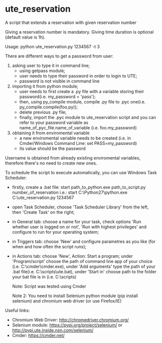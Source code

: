 # ute_reservation

A script that extends a reservation with given reservation number

Giving a reservation number is mandatory.
Giving time duration is optional (default value is 1h).

Usage: python ute_reservation.py 1234567 -t 3 

There are different ways to get a password from user:
1. asking user to type it in command line; 
    - using getpass module; 
    - user needs to type their password in order to login to UTE;
    - password is not visible in command line
2. importing it from python module;
    - user needs to first create a .py file with a variable storing their password(i.e. my_password = 'pass');
    - then, using py_compile module, compile .py file to .pyc one(i.e. py_compile.compile(foo.py));
    - delete previous .py file;
    - finally, import the .pyc module to ute_reservation script and you can refer to your password variable as name_of_pyc_file.name_of_variable
      (i.e. foo.my_password)
3. obtaining it from enviromental variable
    - a new enviromental variable needs to be created (i.e. in Cmder/Windows Command Line: set PASS=my_password)
    - its value should be the password 
    
Username is obtained from already existing enviromental variables, therefore there's no need to create new ones.

To schedule the script to execute automatically, you can use Windows Task Scheduler:
- firstly, create a .bat file: 
      start path_to_python.exe path_to_script.py number_of_reservation
      i.e.:
      start C:\Python27\python.exe C:\ute_reservation.py 1234567
- open Task Scheduler, choose 'Task Scheduler Library' from the left, then 'Create Task' on the right;
- in General tab: choose a name for your task, check options 'Run whether user is logged on or not', 'Run with highest privileges' 
  and configure to run for your operating system;
- in Triggers tab: choose 'New' and configure parametres as you like (for when and how often the script runs);
- in Actions tab: choose 'New', Action: Start a program; under 'Program/script' choose the path of command line app of your choice 
  (i.e. C:\cmder\cmder.exe), under 'Add arguments' type the path of your .bat file(i.e. C:\scripts\ute.bat), under 'Start in' choose path 
  to the folder your bat file is in (i.e. C:\scripts) 
  
  Note: Script was tested using Cmder
  
  Note 2: You need to install Selenium python module (pip install selenium) and chromium web driver (or use Firefox/IE) 

Useful links:
- Chromium Web Driver: http://chromedriver.chromium.org/ 
- Selenium module: https://pypi.org/project/selenium/ or http://pypi.ute.inside.nsn.com/selenium/
- Cmder: https://cmder.net/




